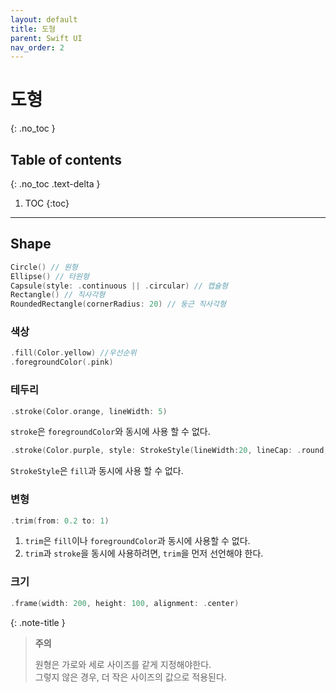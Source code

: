 ```yaml
---
layout: default
title: 도형
parent: Swift UI
nav_order: 2
---
```



# 도형 
{: .no_toc }


## Table of contents
{: .no_toc .text-delta }

1. TOC
{:toc}

---


## Shape 

```swift
Circle() // 원형 
Ellipse() // 타원형
Capsule(style: .continuous || .circular) // 캡슐형 
Rectangle() // 직사각형 
RoundedRectangle(cornerRadius: 20) // 둥근 직사각형 
```


### 색상 

```swift
.fill(Color.yellow) //우선순위
.foregroundColor(.pink)
```

### 테두리 

```swift
.stroke(Color.orange, lineWidth: 5)
```

`stroke`은 `foregroundColor`와 동시에 사용 할 수 없다. 

```swift
.stroke(Color.purple, style: StrokeStyle(lineWidth:20, lineCap: .round, dash: [30]))
```

`StrokeStyle`은 `fill`과 동시에 사용 할 수 없다. 

### 변형 

```swift
.trim(from: 0.2 to: 1)
```

1. `trim`은 `fill`이나 `foregroundColor`과 동시에 사용할 수 없다. 
1. `trim`과 `stroke`을 동시에 사용하려면, `trim`을 먼저 선언해야 한다. 

### 크기 

```swift
.frame(width: 200, height: 100, alignment: .center) 
```


{: .note-title }
> **주의**
>
> 원형은 가로와 세로 사이즈를 같게 지정해야한다.  <br/> 그렇지 않은 경우, 더 작은 사이즈의 값으로 적용된다. 



